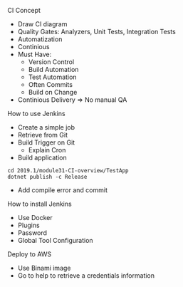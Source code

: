 CI Concept
- Draw CI diagram
- Quality Gates: Analyzers, Unit Tests, Integration Tests
- Automatization
- Continious
- Must Have:
	- Version Control
	- Build Automation
	- Test Automation
	- Often Commits
	- Build on Change
- Continious Delivery => No manual QA

How to use Jenkins
- Create a simple job
- Retrieve from Git
- Build Trigger on Git
	- Explain Cron
- Build application
```
cd 2019.1/module31-CI-overview/TestApp
dotnet publish -c Release
```
- Add compile error and commit



How to install Jenkins
- Use Docker
- Plugins
- Password
- Global Tool Configuration




	

Deploy to AWS
- Use Binami image
- Go to help to retrieve a credentials information